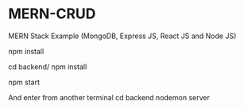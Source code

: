 # MERN-CRUD
MERN Stack Example (MongoDB, Express JS, React JS and Node JS)

npm install

cd backend/
npm install

npm start

And enter from another terminal
cd backend
nodemon server
